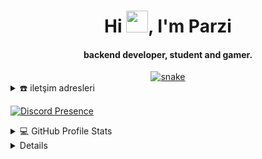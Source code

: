 <div align="center">
<h1 align="center">Hi <img width="35" src="https://github.com/parzivalhaliday/parzivalhaliday/blob/main/img/waving.gif">, I'm Parzi</h1>
<h4 align="center">backend developer, student and gamer.
</h4>
</div>
<div align="center">
  <a href="https://parzivalhaliday.github.io/parzival/">
  <img  src="https://github.com/parzivalhaliday/parzivalhaliday/blob/main/img/grid-snake.svg"
       alt="snake" /></a>
</div>

<details>

  <summary>☎️ iletşim adresleri</summary>
<div>
  <samp>
    <h2 align="center">sosyal medya</h2>
    <p align="center">
      <br/>
      <a href="https://twitter.com/parzivalhaliday" target="blank"><img align="center"
         src="https://img.shields.io/badge/twitter-%293462.svg?style=for-the-badge&logo=twitter&logoColor=white"
         alt="parzi" height="30"/></a>
      
    </p>
    
  </samp>
  
    <samp>
    <h2 align="center">sosyal medya</h2>
    <p align="center">
      <br/>
      <a href="https://twitter.com/parzivalhaliday" target="blank"><img align="center"
         src="https://img.shields.io/badge/twitter-%293462.svg?style=for-the-badge&logo=twitter&logoColor=white"
         alt="parzi" height="30"/></a>
      
    </p>
    
  </samp>
</div>
  
</details>


  [![Discord Presence](https://lanyard.cnrad.dev/api/491384140068028417)](https://discord.com/users/491384140068028417)



<details> 
  <summary>💻 GitHub Profile Stats</summary>
  <div>
    <h2 align="center"> 📊 Github stats </h2>
      <br/>
        <p align="center">
          <a href="https://github.com/parzivalhaliday/">
          <img src="https://github-readme-stats.vercel.app/api/top-langs/?username=1999AZZAR&langs_count=6&theme=gruvbox&layout=compact&hide_border=true" alt="1999AZZAR :: Top Langs" /></a>
        </p>
        <p align="center">
          <a href="https://github.com/1999AZZAR/">
          <img width="49.5%" src="https://github-readme-stats.vercel.app/api/top-langs/?username=parzivalhaliday&langs_count=6&theme=gruvbox&layout=compact&hide_border=true" />
      
      
  </div>    
</details>

<details>
  <summary>📈 Son yaptıklarım</summary>
  <br/>
  <h2 align="center"> Parzivalhaliday</h2>
<a href="https://github.com/ashutosh00710/github-readme-activity-graph"><img alt="azzar's Activity Graph" src="https://activity-graph.herokuapp.com/graph/?username=parzivalhaliday&bg_color=000&color=fff&line=00E676&point=fff&hide_border=true" /></a>
</details>

